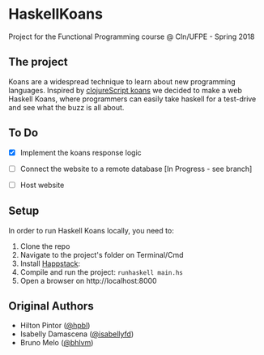 # HaskellKoans
Project for the Functional Programming course @ CIn/UFPE - Spring 2018 


## The project
Koans are a widespread technique to learn about new programming languages. Inspired by [clojureScript koans](http://clojurescriptkoans.com) we decided to make a web Haskell Koans, where programmers can easily take haskell for a test-drive and see what the buzz is all about.

## To Do
- [x] Implement the koans response logic
- [ ] Connect the website to a remote database [In Progress - see branch]
- [ ] Host website 


## Setup
In order to run Haskell Koans locally, you need to:

1. Clone the repo
2. Navigate to the project's folder on Terminal/Cmd
3. Install [Happstack](http://happstack.com/page/view-page-slug/2/download):
4. Compile and run the project: 
  `runhaskell main.hs`
5. Open a browser on http://localhost:8000


## Original Authors
- Hilton Pintor ([@hpbl](github.com/hpbl))
- Isabelly Damascena ([@isabellyfd](github.com/isabellyfd))
- Bruno Melo ([@bhlvm](github.com/bhlvm))
